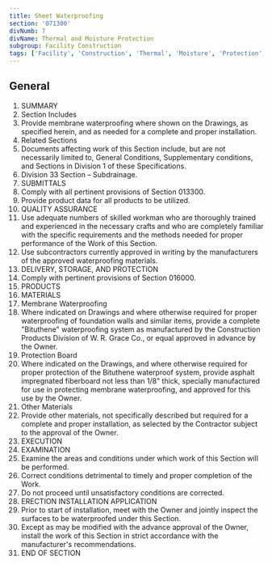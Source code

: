 ```yaml
---
title: Sheet Waterproofing
section: '071300'
divNumb: 7
divName: Thermal and Moisture Protection
subgroup: Facility Construction
tags: ['Facility', 'Construction', 'Thermal', 'Moisture', 'Protection', 'Sheet', 'Waterproofing']
---
```



## General

   1. SUMMARY
   1. Section Includes
   1. Provide membrane waterproofing where shown on the Drawings, as specified herein, and as needed for a complete and proper installation.
   1. Related Sections
   1. Documents affecting work of this Section include, but are not necessarily limited to, General Conditions, Supplementary conditions, and Sections in Division 1 of these Specifications.
   1. Division 33 Section – Subdrainage.
   1. SUBMITTALS
   1. Comply with all pertinent provisions of Section 013300.
   1. Provide product data for all products to be utilized.
   1. QUALITY ASSURANCE
   1. Use adequate numbers of skilled workman who are thoroughly trained and experienced in the necessary crafts and who are completely familiar with the specific requirements and the methods needed for proper performance of the Work of this Section.
   1. Use subcontractors currently approved in writing by the manufacturers of the approved waterproofing materials.
   1. DELIVERY, STORAGE, AND PROTECTION
   1. Comply with pertinent provisions of Section 016000.
   1. PRODUCTS
   1. MATERIALS
   1. Membrane Waterproofing
   1. Where indicated on Drawings and where otherwise required for proper waterproofing of foundation walls and similar items, provide a complete "Bituthene" waterproofing system as manufactured by the Construction Products Division of W. R. Grace Co., or equal approved in advance by the Owner.
   1. Protection Board
   1. Where indicated on the Drawings, and where otherwise required for proper protection of the Bituthene waterproof system, provide asphalt impregnated fiberboard not less than 1/8" thick, specially manufactured for use in protecting membrane waterproofing, and approved for this use by the Owner.
   1. Other Materials
   1. Provide other materials, not specifically described but required for a complete and proper installation, as selected by the Contractor subject to the approval of the Owner.
   1. EXECUTION
   1. EXAMINATION
   1. Examine the areas and conditions under which work of this Section will be performed.
   1. Correct conditions detrimental to timely and proper completion of the Work.
   1. Do not proceed until unsatisfactory conditions are corrected.
   1. ERECTION INSTALLATION APPLICATION
   1. Prior to start of installation, meet with the Owner and jointly inspect the surfaces to be waterproofed under this Section.
   1. Except as may be modified with the advance approval of the Owner, install the work of this Section in strict accordance with the manufacturer's recommendations.
1. END OF SECTION

